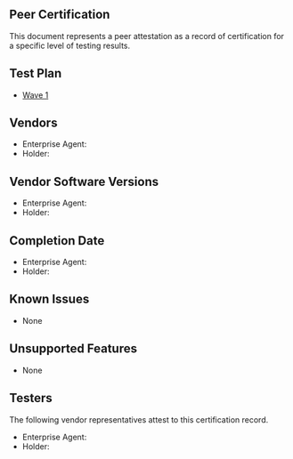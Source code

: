 <!--
    Duplicate and rename this file.
    Move new file into `docs/interop` folder.
    Remove these comments.
-->

## Peer Certification
This document represents a peer attestation as a record of certification for a specific level of testing results.

## Test Plan

* [Wave 1](../test_plans.md#Wave_1)

## Vendors

* Enterprise Agent:
* Holder:

## Vendor Software Versions

* Enterprise Agent:
* Holder:

## Completion Date

* Enterprise Agent:
* Holder:

## Known Issues

* None

## Unsupported Features

* None

## Testers
The following vendor representatives attest to this certification record.

* Enterprise Agent: [<name>](mailto:email@company.com)
* Holder: [<name>](mailto:email@company.com)
